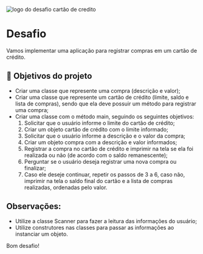 ![logo do desafio cartão de credito](https://github.com/Caio-Cesar-dev/java-desafio-cartao-credito/assets/148168603/175fc5c6-b644-4cca-b0ea-080f6cf789bf)
# Desafio


Vamos implementar uma aplicação para registrar compras em um cartão de crédito. 


## 🔨 Objetivos do projeto

- Criar uma classe que represente uma compra (descrição e valor);
- Criar uma classe que represente um cartão de crédito (limite, saldo e lista de compras), sendo que ela deve possuir um método para registrar uma compra;
- Criar uma classe com o método main, seguindo os seguintes objetivos:
  1. Solicitar que o usuário informe o limite do cartão de crédito;
  2. Criar um objeto cartão de crédito com o limite informado;
  3. Solicitar que o usuário informe a descrição e o valor da compra;
  4. Criar um objeto compra com a descrição e valor informados;
  5. Registrar a compra no cartão de crédito e imprimir na tela se ela foi realizada ou não (de acordo com o saldo remanescente);
  6. Perguntar se o usuário deseja registrar uma nova compra ou finalizar;
  7. Caso ele deseje continuar, repetir os passos de 3 a 6, caso não, imprimir na tela o saldo final do cartão e a lista de compras realizadas, ordenadas pelo valor.

## Observações:
- Utilize a classe Scanner para fazer a leitura das informações do usuário;
- Utilize construtores nas classes para passar as informações ao instanciar um objeto.

Bom desafio!
